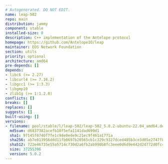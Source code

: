 ```yaml
---
# Autogenerated. DO NOT EDIT.
name: leap-502
repo: main
distribution: jammy
component: stable
installed-size: 0
description: C++ implementation of the Antelope protocol
homepage: https://github.com/AntelopeIO/leap
maintainer: EOS Network Foundation
section: utils
priority: optional
architecture: amd64
pre-depends: []
depends:
- libc6 (>= 2.27)
- libcurl4 (>= 7.16.2)
- libgcc1 (>= 1:3.3)
- libgmp10
- zlib1g (>= 1:1.2.0)
conflicts: []
breaks: []
replaces: []
suggests: []
built-using: []
versions:
- filename: pool/stable/l/leap-502/leap-502_5.0.2-ubuntu-22.04_amd64.deb
  md5sum: d6837382acefb10f5efa1141dad699d1
  sha1: 97145f0740f7fe1c9de0ede9c21ec9f461a1771a
  sha256: ab7e013956ddd11fb0697b20565cb1c329c9327dced485b3ce3d05e2747f834c
  sha512: 722e46735e55a5714c730d2a6fb2ab990b8fc3eee0d6d9e442d2d772d0fc43ed5d5edf7a6392f0f1d9c88fbc07e406559f72fb18a7a453612715b16644884e8e
  size: 37255396
  version: 5.0.2
---
```


